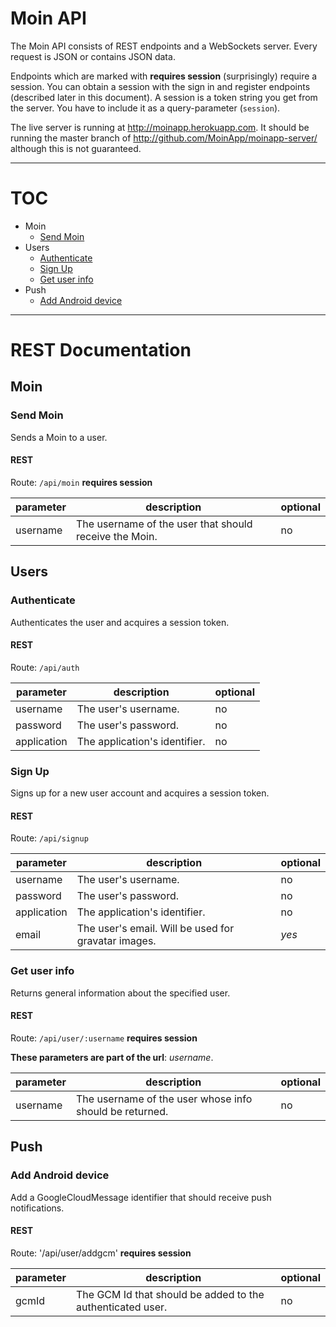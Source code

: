 # Moin API

The Moin API consists of REST endpoints and a WebSockets server.
Every request is JSON or contains JSON data.

Endpoints which are marked with **requires session** (surprisingly) require a session. You can obtain a session with the sign in and register endpoints (described later in this document).
A session is a token string you get from the server. You have to include it as a query-parameter (`session`).

The live server is running at http://moinapp.herokuapp.com. It should be running the master branch of http://github.com/MoinApp/moinapp-server/ although this is not guaranteed.

---

# TOC

* Moin
  * [Send Moin](#send-moin)
* Users
  * [Authenticate](#authenticate)
  * [Sign Up](#sign-up)
  * [Get user info](#get-user-info)
* Push
  * [Add Android device](#add-android-device)
  
---

# REST Documentation

## Moin

### Send Moin
Sends a Moin to a user.

#### REST
Route: `/api/moin`
**requires session**

|parameter|description|optional|
|---------|-----------|--------|
|username | The username of the user that should receive the Moin. | no |

## Users

### Authenticate
Authenticates the user and acquires a session token.

#### REST
Route: `/api/auth`

|parameter|description|optional|
|---------|-----------|--------|
|username | The user's username. | no |
|password | The user's password. | no |
|application | The application's identifier. | no |

### Sign Up
Signs up for a new user account and acquires a session token.

#### REST
Route: `/api/signup`

|parameter|description|optional|
|---------|-----------|--------|
|username | The user's username. | no |
|password | The user's password. | no |
|application | The application's identifier. | no |
|email | The user's email. Will be used for gravatar images. | *yes* |

### Get user info
Returns general information about the specified user.

#### REST
Route: `/api/user/:username`
**requires session**

**These parameters are part of the url**: *username*.

|parameter|description|optional|
|---------|-----------|--------|
|username | The username of the user whose info should be returned. | no |

## Push

### Add Android device
Add a GoogleCloudMessage identifier that should receive push notifications.

#### REST
Route: '/api/user/addgcm'
**requires session**

|parameter|description|optional|
|---------|-----------|--------|
|gcmId    | The GCM Id that should be added to the authenticated user. | no |
